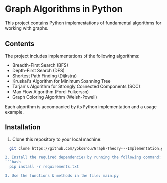 # Graph Algorithms in Python

This project contains Python implementations of fundamental algorithms for working with graphs.

## Contents

The project includes implementations of the following algorithms:

- Breadth-First Search (BFS)
- Depth-First Search (DFS)
- Shortest Path Finding (Dijkstra)
- Kruskal's Algorithm for Minimum Spanning Tree
- Tarjan's Algorithm for Strongly Connected Components (SCC)
- Max Flow Algorithm (Ford-Fulkerson)
- Graph Coloring Algorithm (Welsh-Powell)

Each algorithm is accompanied by its Python implementation and a usage example.

## Installation

1. Clone this repository to your local machine:

 ```bash
   git clone https://github.com/yokourou/Graph-Theory---Implementation.git ''' 

2. Install the required dependencies by running the following command:
 ```bash
   pip install -r requirements.txt

3. Use the functions & methods in the file: main.py


